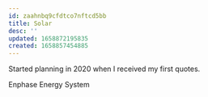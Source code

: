 ```yaml
---
id: zaahnbq9cfdtco7nftcd5bb
title: Solar
desc: ''
updated: 1658872195835
created: 1658857454885
---
```




Started planning in 2020 when I received my first quotes.

Enphase Energy System


